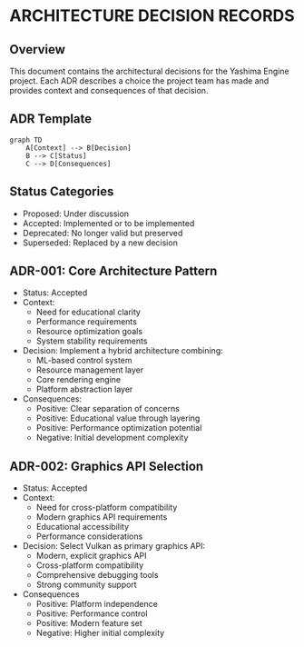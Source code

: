 # ARCHITECTURE DECISION RECORDS
## Overview
This document contains the architectural decisions for the Yashima Engine project. Each ADR describes a choice the project team has made and provides context and consequences of that decision.

## ADR Template
```mermaid
graph TD
    A[Context] --> B[Decision]
    B --> C[Status]
    C --> D[Consequences]
```

## Status Categories
- Proposed: Under discussion
- Accepted: Implemented or to be implemented
- Deprecated: No longer valid but preserved
- Superseded: Replaced by a new decision

## ADR-001: Core Architecture Pattern
- Status: Accepted
- Context:
    - Need for educational clarity
    - Performance requirements
    - Resource optimization goals
    - System stability requirements
- Decision: Implement a hybrid architecture combining:
    - ML-based control system
    - Resource management layer
    - Core rendering engine
    - Platform abstraction layer
- Consequences:
  - Positive: Clear separation of concerns
  - Positive: Educational value through layering
  - Positive: Performance optimization potential
  - Negative: Initial development complexity

## ADR-002: Graphics API Selection
- Status: Accepted
- Context:
    - Need for cross-platform compatibility
    - Modern graphics API requirements
    - Educational accessibility
    - Performance considerations
- Decision: Select Vulkan as primary graphics API:
    - Modern, explicit graphics API
    - Cross-platform compatibility
    - Comprehensive debugging tools
    - Strong community support
- Consequences
    - Positive: Platform independence
    - Positive: Performance control
    - Positive: Modern feature set
    - Negative: Higher initial complexity